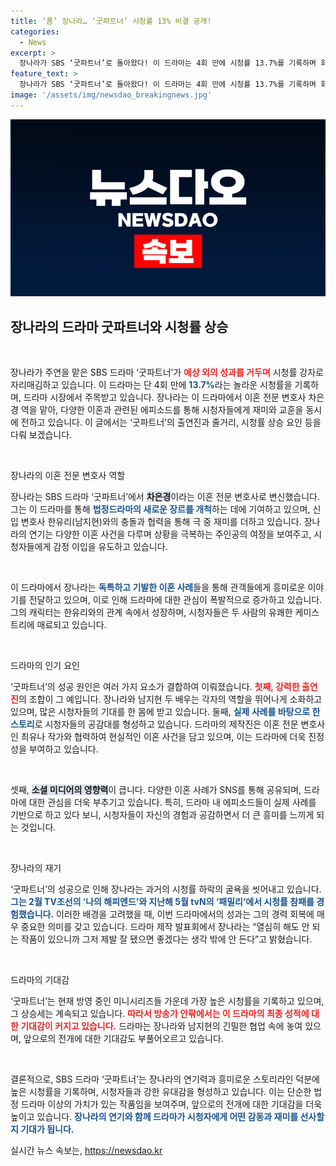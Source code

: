 ```yaml
---
title: ‘폼’ 장나라… ‘굿파트너’ 시청률 13% 비결 공개!
categories:
  - News
excerpt: >
  장나라가 SBS ‘굿파트너’로 돌아왔다! 이 드라마는 4회 만에 시청률 13.7%를 기록하며 화제의 중심에 서 있다. 이혼전문 변호사와 신입 변호사의 티격태격 케미, 진정한 이혼 소송의 세계를 그린 이야기가 시청자들의 마음을 사로잡았다.
feature_text: >
  장나라가 SBS ‘굿파트너’로 돌아왔다! 이 드라마는 4회 만에 시청률 13.7%를 기록하며 화제의 중심에 서 있다. 이혼전문 변호사와 신입 변호사의 티격태격 케미, 진정한 이혼 소송의 세계를 그린 이야기가 시청자들의 마음을 사로잡았다.
image: '/assets/img/newsdao_breakingnews.jpg'
---
```


<p><img src="/assets/img/newsdao_breakingnews.jpg" alt="flaretime 속보" /></p>

<h2 data-ke-size="size26">장나라의 드라마 굿파트너와 시청률 상승</h2>

<p data-ke-size="size16">&nbsp;</p>

<p>장나라가 주연을 맡은 SBS 드라마 ‘굿파트너’가 <b><span style="color: #ee2323;">예상 외의 성과를 거두며</span></b> 시청률 강자로 자리매김하고 있습니다. 이 드라마는 단 4회 만에 <b><span style="color: #1a5490;">13.7%</span></b>라는 놀라운 시청률을 기록하며, 드라마 시장에서 주목받고 있습니다. 장나라는 이 드라마에서 이혼 전문 변호사 차은경 역을 맡아, 다양한 이혼과 관련된 에피소드를 통해 시청자들에게 재미와 교훈을 동시에 전하고 있습니다. 이 글에서는 ‘굿파트너’의 출연진과 줄거리, 시청률 상승 요인 등을 다뤄 보겠습니다.</p>

<p data-ke-size="size16">&nbsp;</p>

<p>장나라의 이혼 전문 변호사 역할</p>

<p>장나라는 SBS 드라마 ‘굿파트너’에서 <b><span style="background-color: #21538527;">차은경</span></b>이라는 이혼 전문 변호사로 변신했습니다. 그는 이 드라마를 통해 <b><span style="color: #1a5490;">법정드라마의 새로운 장르를 개척</span></b>하는 데에 기여하고 있으며, 신입 변호사 한유리(남지현)와의 충돌과 협력을 통해 극 중 재미를 더하고 있습니다. 장나라의 연기는 다양한 이혼 사건을 다루며 상황을 극복하는 주인공의 여정을 보여주고, 시청자들에게 감정 이입을 유도하고 있습니다. </p>

<p data-ke-size="size16">&nbsp;</p>

<p>이 드라마에서 장나라는 <b><span style="color: #1a5490;">독특하고 기발한 이혼 사례</span></b>들을 통해 관객들에게 흥미로운 이야기를 전달하고 있으며, 이로 인해 드라마에 대한 관심이 폭발적으로 증가하고 있습니다. 그의 캐릭터는 한유리와의 관계 속에서 성장하며, 시청자들은 두 사람의 유쾌한 케미스트리에 매료되고 있습니다. </p>

<p data-ke-size="size16">&nbsp;</p>

<p>드라마의 인기 요인</p>

<p>‘굿파트너’의 성공 원인은 여러 가지 요소가 결합하여 이뤄졌습니다. <b><span style="color: #ee2323;">첫째, 강력한 출연진</span></b>의 조합이 그 예입니다. 장나라와 남지현 두 배우는 각자의 역할을 뛰어나게 소화하고 있으며, 많은 시청자들의 기대를 한 몸에 받고 있습니다. 둘째, <b><span style="color: #1a5490;">실제 사례를 바탕으로 한 스토리</span></b>로 시청자들의 공감대를 형성하고 있습니다. 드라마의 제작진은 이혼 전문 변호사인 최유나 작가와 협력하여 현실적인 이혼 사건을 담고 있으며, 이는 드라마에 더욱 진정성을 부여하고 있습니다.</p>

<p data-ke-size="size16">&nbsp;</p>

<p>셋째, <b><span style="background-color: #21538527;">소셜 미디어의 영향력</span></b>이 큽니다. 다양한 이혼 사례가 SNS를 통해 공유되며, 드라마에 대한 관심을 더욱 부추기고 있습니다. 특히, 드라마 내 에피소드들이 실제 사례를 기반으로 하고 있다 보니, 시청자들이 자신의 경험과 공감하면서 더 큰 흥미를 느끼게 되는 것입니다.</p>

<p data-ke-size="size16">&nbsp;</p>

<p>장나라의 재기</p>

<p>‘굿파트너’의 성공으로 인해 장나라는 과거의 시청률 하락의 굴욕을 씻어내고 있습니다. <b><span style="color: #1a5490;">그는 2월 TV조선의 ‘나의 해피엔드’와 지난해 5월 tvN의 ‘패밀리’에서 시청률 참패를 경험했습니다.</span></b> 이러한 배경을 고려했을 때, 이번 드라마에서의 성과는 그의 경력 회복에 매우 중요한 의미를 갖고 있습니다. 드라마 제작 발표회에서 장나라는 “열심히 해도 안 되는 작품이 있으니까 그저 제발 잘 됐으면 좋겠다는 생각 밖에 안 든다”고 밝혔습니다.</p>

<p data-ke-size="size16">&nbsp;</p>

<p>드라마의 기대감</p>

<p>‘굿파트너’는 현재 방영 중인 미니시리즈들 가운데 가장 높은 시청률을 기록하고 있으며, 그 상승세는 계속되고 있습니다. <b><span style="color: #ee2323;">따라서 방송가 안팎에서는 이 드라마의 최종 성적에 대한 기대감이 커지고 있습니다.</span></b> 드라마는 장나라와 남지현의 긴밀한 협업 속에 놓여 있으며, 앞으로의 전개에 대한 기대감도 부풀어오르고 있습니다. </p>

<p data-ke-size="size16">&nbsp;</p>

<p>결론적으로, SBS 드라마 ‘굿파트너’는 장나라의 연기력과 흥미로운 스토리라인 덕분에 높은 시청률을 기록하며, 시청자들과 강한 유대감을 형성하고 있습니다. 이는 단순한 법정 드라마 이상의 가치가 있는 작품임을 보여주며, 앞으로의 전개에 대한 기대감을 더욱 높이고 있습니다. <b><span style="color: #1a5490;">장나라의 연기와 함께 드라마가 시청자에게 어떤 감동과 재미를 선사할지 기대가 됩니다.</span></b></p>
실시간 뉴스 속보는, <a href="https://newsdao.kr" rel="dofollow">https://newsdao.kr</a>


